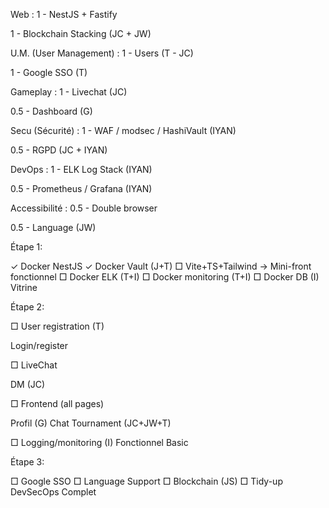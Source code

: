 Web :
 1 - NestJS + Fastify

 1 - Blockchain Stacking (JC + JW)

U.M. (User Management) :
 1 - Users (T - JC)

 1 - Google SSO (T)

Gameplay :
 1 - Livechat (JC)

 0.5 - Dashboard (G)

Secu (Sécurité) :
 1 - WAF / modsec / HashiVault (IYAN)

 0.5 - RGPD (JC + IYAN)

DevOps :
 1 - ELK Log Stack (IYAN)

 0.5 - Prometheus / Grafana (IYAN)

Accessibilité :
 0.5 - Double browser

 0.5 - Language (JW)

 Étape 1:

✓ Docker NestJS
✓ Docker Vault (J+T)
□ Vite+TS+Tailwind → Mini-front fonctionnel
□ Docker ELK (T+I)
□ Docker monitoring (T+I)
□ Docker DB (I)
Vitrine

Étape 2:

□ User registration (T)

Login/register


□ LiveChat

DM (JC)


□ Frontend (all pages)

Profil (G)
Chat
Tournament (JC+JW+T)


□ Logging/monitoring (I)
Fonctionnel Basic

Étape 3:

□ Google SSO
□ Language Support
□ Blockchain (JS)
□ Tidy-up DevSecOps
Complet